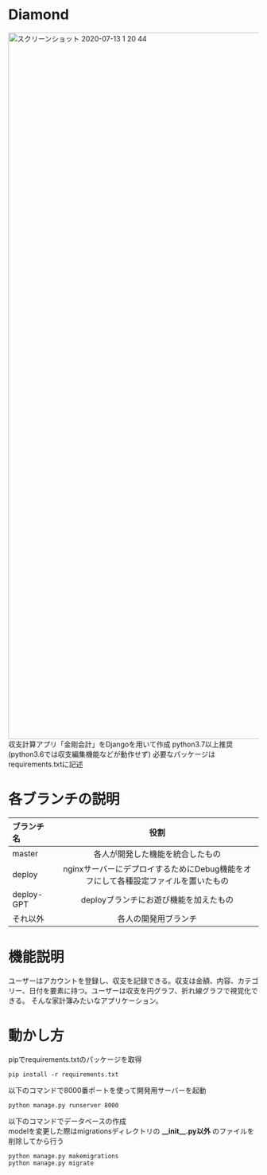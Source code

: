 # Diamond
<img width="1419" alt="スクリーンショット 2020-07-13 1 20 44" src="https://user-images.githubusercontent.com/42495978/87251503-2c4c4580-c4a7-11ea-806b-9d7d1d0f5f26.png">
収支計算アプリ「金剛会計」をDjangoを用いて作成  
python3.7以上推奨(python3.6では収支編集機能などが動作せず)  
必要なパッケージはrequirements.txtに記述  

# 各ブランチの説明
| ブランチ名 | 役割 |
|:-----------|:------------:|
| master | 各人が開発した機能を統合したもの |
| deploy | nginxサーバーにデプロイするためにDebug機能をオフにして各種設定ファイルを置いたもの |
| deploy-GPT | deployブランチにお遊び機能を加えたもの |
| それ以外 | 各人の開発用ブランチ |

# 機能説明
ユーザーはアカウントを登録し、収支を記録できる。収支は金額、内容、カテゴリー、日付を要素に持つ。ユーザーは収支を円グラフ、折れ線グラフで視覚化できる。
そんな家計簿みたいなアプリケーション。

# 動かし方

pipでrequirements.txtのパッケージを取得

```
pip install -r requirements.txt
```
以下のコマンドで8000番ポートを使って開発用サーバーを起動

```
python manage.py runserver 8000
```

以下のコマンドでデータベースの作成  
modelを変更した際はmigrationsディレクトリの __\_\_init\_\_.py以外__
のファイルを削除してから行う

```
python manage.py makemigrations
python manage.py migrate
```
